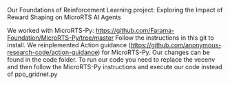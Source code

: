 Our Foundations of Reinforcement Learning project: Exploring the Impact of Reward Shaping on MicroRTS AI Agents

We worked with MicroRTS-Py: https://github.com/Farama-Foundation/MicroRTS-Py/tree/master Follow the instructions in this git to install.
We reinplemented Action guidance (https://github.com/anonymous-research-code/action-guidance) for MicroRTS-Py.
Our changes can be found in the code folder. To run our code you need to replace the vecenv and then follow the MicroRTS-Py instructions and execute our code instead of ppo_gridnet.py
